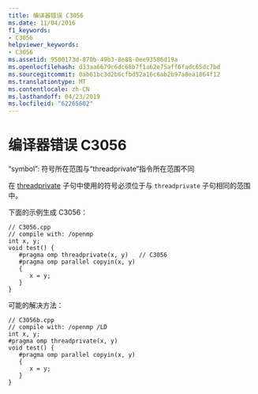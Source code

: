 ```yaml
---
title: 编译器错误 C3056
ms.date: 11/04/2016
f1_keywords:
- C3056
helpviewer_keywords:
- C3056
ms.assetid: 9500173d-870b-49b3-8e88-0ee93586d19a
ms.openlocfilehash: d33aa6679c6dc68b7f1a62e75aff6fadc65dc7bd
ms.sourcegitcommit: 0ab61bc3d2b6cfbd52a16c6ab2b97a8ea1864f12
ms.translationtype: MT
ms.contentlocale: zh-CN
ms.lasthandoff: 04/23/2019
ms.locfileid: "62265602"
---
```

# <a name="compiler-error-c3056"></a>编译器错误 C3056

“symbol”: 符号所在范围与“threadprivate”指令所在范围不同

在 [threadprivate](../../parallel/openmp/reference/threadprivate.md) 子句中使用的符号必须位于与 `threadprivate` 子句相同的范围中。

下面的示例生成 C3056：

```
// C3056.cpp
// compile with: /openmp
int x, y;
void test() {
   #pragma omp threadprivate(x, y)   // C3056
   #pragma omp parallel copyin(x, y)
   {
      x = y;
   }
}
```

可能的解决方法：

```
// C3056b.cpp
// compile with: /openmp /LD
int x, y;
#pragma omp threadprivate(x, y)
void test() {
   #pragma omp parallel copyin(x, y)
   {
      x = y;
   }
}
```